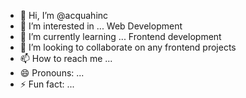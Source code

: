 - 👋 Hi, I’m @acquahinc
- 👀 I’m interested in ... Web Development
- 🌱 I’m currently learning ... Frontend development
- 💞️ I’m looking to collaborate on any frontend projects
- 📫 How to reach me ...
- 😄 Pronouns: ...
- ⚡ Fun fact: ...

<!---
acquahinc/acquahinc is a ✨ special ✨ repository because its `README.md` (this file) appears on your GitHub profile.
You can click the Preview link to take a look at your changes.
--->
